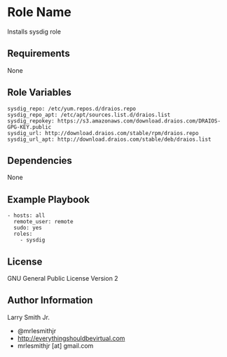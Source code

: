 # Role Name
Installs sysdig role
## Requirements
None
## Role Variables
````
sysdig_repo: /etc/yum.repos.d/draios.repo
sysdig_repo_apt: /etc/apt/sources.list.d/draios.list
sysdig_repokey: https://s3.amazonaws.com/download.draios.com/DRAIOS-GPG-KEY.public
sysdig_url: http://download.draios.com/stable/rpm/draios.repo
sysdig_url_apt: http://download.draios.com/stable/deb/draios.list
````
## Dependencies
None
## Example Playbook
````
- hosts: all
  remote_user: remote
  sudo: yes
  roles:
    - sysdig
````
## License
GNU General Public License Version 2

## Author Information
Larry Smith Jr.
- @mrlesmithjr
- http://everythingshouldbevirtual.com
- mrlesmithjr [at] gmail.com
